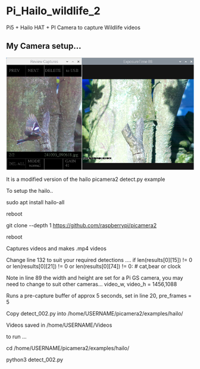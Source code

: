 # Pi_Hailo_wildlife_2

Pi5 + Hailo HAT + PI Camera to capture Wildlife videos

## My Camera setup...

![screenshot](screenshot.jpg)

It is a modified version of the hailo picamera2 detect.py example 

To setup the hailo..

sudo apt install hailo-all

reboot

git clone --depth 1 https://github.com/raspberrypi/picamera2

reboot

Captures videos and makes .mp4 videos

Change line 132 to suit your required detections .... if len(results[0][15]) != 0 or len(results[0][21]) != 0 or len(results[0][74]) != 0: # cat,bear or clock

Note in line 89 the width and height are set for a Pi GS camera, you may need to change to suit other cameras... 
  video_w, video_h    = 1456,1088

Runs a pre-capture buffer of approx 5 seconds, set in line 20, pre_frames = 5

Copy detect_002.py into /home/USERNAME/picamera2/examples/hailo/

Videos saved in /home/USERNAME/Videos

to run ... 

cd /home/USERNAME/picamera2/examples/hailo/

python3 detect_002.py
